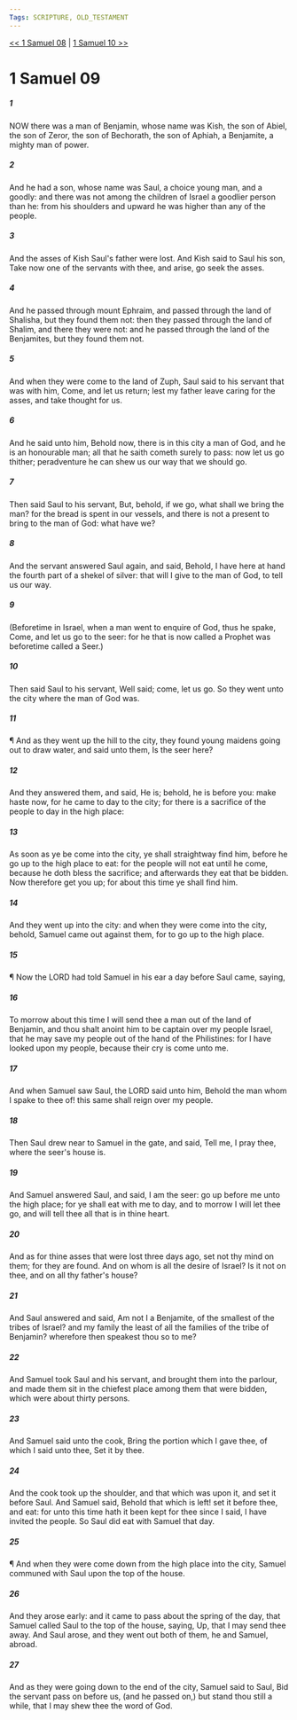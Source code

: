 ```yaml
---
Tags: SCRIPTURE, OLD_TESTAMENT
---
```


[<< 1 Samuel 08](OLD_TESTAMENT/09_1_Samuel/1_Samuel_08.md) | [1 Samuel 10 >>](OLD_TESTAMENT/09_1_Samuel/1_Samuel_10.md)

# 1 Samuel 09

##### 1
 NOW there was a man of Benjamin, whose name was Kish, the son of Abiel, the son of Zeror, the son of Bechorath, the son of Aphiah, a Benjamite, a mighty man of power.
##### 2
 And he had a son, whose name was Saul, a choice young man, and a goodly: and there was not among the children of Israel a goodlier person than he: from his shoulders and upward he was higher than any of the people.
##### 3
 And the asses of Kish Saul's father were lost.  And Kish said to Saul his son, Take now one of the servants with thee, and arise, go seek the asses.
##### 4
 And he passed through mount Ephraim, and passed through the land of Shalisha, but they found them not: then they passed through the land of Shalim, and there they were not: and he passed through the land of the Benjamites, but they found them not.
##### 5
 And when they were come to the land of Zuph, Saul said to his servant that was with him, Come, and let us return; lest my father leave caring for the asses, and take thought for us.
##### 6
 And he said unto him, Behold now, there is in this city a man of God, and he is an honourable man; all that he saith cometh surely to pass: now let us go thither; peradventure he can shew us our way that we should go.
##### 7
 Then said Saul to his servant, But, behold, if we go, what shall we bring the man?  for the bread is spent in our vessels, and there is not a present to bring to the man of God: what have we?
##### 8
 And the servant answered Saul again, and said, Behold, I have here at hand the fourth part of a shekel of silver: that will I give to the man of God, to tell us our way.
##### 9
 (Beforetime in Israel, when a man went to enquire of God, thus he spake, Come, and let us go to the seer: for he that is now called a Prophet was beforetime called a Seer.)
##### 10
 Then said Saul to his servant, Well said; come, let us go.  So they went unto the city where the man of God was.
##### 11
 ¶ And as they went up the hill to the city, they found young maidens going out to draw water, and said unto them, Is the seer here?
##### 12
 And they answered them, and said, He is; behold, he is before you: make haste now, for he came to day to the city; for there is a sacrifice of the people to day in the high place:
##### 13
 As soon as ye be come into the city, ye shall straightway find him, before he go up to the high place to eat: for the people will not eat until he come, because he doth bless the sacrifice; and afterwards they eat that be bidden.  Now therefore get you up; for about this time ye shall find him.
##### 14
 And they went up into the city: and when they were come into the city, behold, Samuel came out against them, for to go up to the high place.
##### 15
 ¶ Now the LORD had told Samuel in his ear a day before Saul came, saying,
##### 16
 To morrow about this time I will send thee a man out of the land of Benjamin, and thou shalt anoint him to be captain over my people Israel, that he may save my people out of the hand of the Philistines: for I have looked upon my people, because their cry is come unto me.
##### 17
 And when Samuel saw Saul, the LORD said unto him, Behold the man whom I spake to thee of!  this same shall reign over my people.
##### 18
 Then Saul drew near to Samuel in the gate, and said, Tell me, I pray thee, where the seer's house is.
##### 19
 And Samuel answered Saul, and said, I am the seer: go up before me unto the high place; for ye shall eat with me to day, and to morrow I will let thee go, and will tell thee all that is in thine heart.
##### 20
 And as for thine asses that were lost three days ago, set not thy mind on them; for they are found.  And on whom is all the desire of Israel?  Is it not on thee, and on all thy father's house?
##### 21
 And Saul answered and said, Am not I a Benjamite, of the smallest of the tribes of Israel?  and my family the least of all the families of the tribe of Benjamin?  wherefore then speakest thou so to me?
##### 22
 And Samuel took Saul and his servant, and brought them into the parlour, and made them sit in the chiefest place among them that were bidden, which were about thirty persons.
##### 23
 And Samuel said unto the cook, Bring the portion which I gave thee, of which I said unto thee, Set it by thee.
##### 24
 And the cook took up the shoulder, and that which was upon it, and set it before Saul.  And Samuel said, Behold that which is left!  set it before thee, and eat: for unto this time hath it been kept for thee since I said, I have invited the people.  So Saul did eat with Samuel that day.
##### 25
 ¶ And when they were come down from the high place into the city, Samuel communed with Saul upon the top of the house.
##### 26
 And they arose early: and it came to pass about the spring of the day, that Samuel called Saul to the top of the house, saying, Up, that I may send thee away.  And Saul arose, and they went out both of them, he and Samuel, abroad.
##### 27
 And as they were going down to the end of the city, Samuel said to Saul, Bid the servant pass on before us, (and he passed on,) but stand thou still a while, that I may shew thee the word of God.
